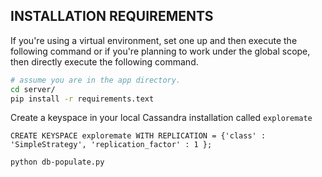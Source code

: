 ## INSTALLATION REQUIREMENTS

If you're using a virtual environment, set one up and then execute the following command or if you're planning to work under the global scope, then directly execute the following command.

```sh
# assume you are in the app directory.
cd server/
pip install -r requirements.text
```

Create a keyspace in your local Cassandra installation called `exploremate`

```db
CREATE KEYSPACE exploremate WITH REPLICATION = {'class' : 'SimpleStrategy', 'replication_factor' : 1 };
```

```sh
python db-populate.py
```
